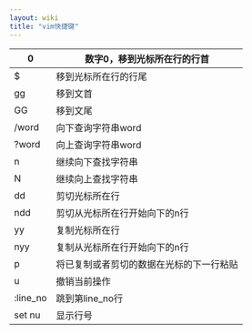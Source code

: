 ```yaml
---
layout: wiki
title: "vim快捷键"
---
```




| 0        | 数字0，移到光标所在行的行首              |
| -------- | ---------------------------------------- |
| $        | 移到光标所在行的行尾                     |
| gg       | 移到文首                                 |
| GG       | 移到文尾                                 |
| /word    | 向下查询字符串word                       |
| ?word    | 向上查询字符串word                       |
| n        | 继续向下查找字符串                       |
| N        | 继续向上查找字符串                       |
| dd       | 剪切光标所在行                           |
| ndd      | 剪切从光标所在行开始向下的n行            |
| yy       | 复制光标所在行                           |
| nyy      | 复制从光标所在行开始向下的n行            |
| p        | 将已复制或者剪切的数据在光标的下一行粘贴 |
| u        | 撤销当前操作                             |
| :line_no | 跳到第line_no行                          |
| set nu   | 显示行号                                 |

